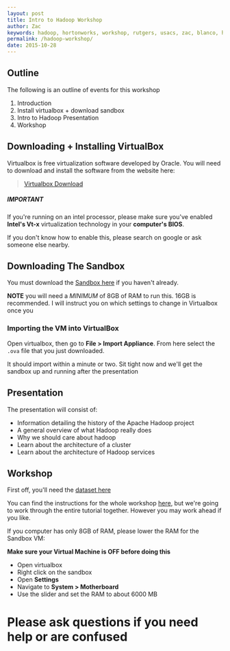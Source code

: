 ```yaml
---
layout: post
title: Intro to Hadoop Workshop
author: Zac
keywords: hadoop, hortonworks, workshop, rutgers, usacs, zac, blanco, hive, pig, virtualbox, sandbox, big data, analytics
permalink: /hadoop-workshop/
date: 2015-10-28 
---
```


## Outline

The following is an outline of events for this workshop

1. Introduction
2. Install virtualbox + download sandbox
3. Intro to Hadoop Presentation
4. Workshop



## Downloading + Installing VirtualBox

Virtualbox is free virtualization software developed by Oracle. You will need to download and install the software from the website here:

> [Virtualbox Download](https://www.virtualbox.org/wiki/Downloads)

##### IMPORTANT

If you're running on an intel processor, please make sure you've enabled **Intel's Vt-x** virtualization technology in your **computer's BIOS**.

If you don't know how to enable this, please search on google or ask someone else nearby.

## Downloading The Sandbox

You must download the [Sandbox here](http://s3.amazonaws.com/hortonassets/2.3.2/HDP_2.3.2_virtualbox.ova) if you haven't already.

**NOTE** you will need a _MINIMUM_ of 8GB of RAM to run this. 16GB is recommended. I will instruct you on which settings to change in Virtualbox once you 


### Importing the VM into VirtualBox

Open virtualbox, then go to **File > Import Appliance**. From here select the `.ova` file that you just downloaded.

It should import within a minute or two. Sit tight now and we'll get the sandbox up and running after the presentation


## Presentation

The presentation will consist of:

- Information detailing the history of the Apache Hadoop project
- A general overview of what Hadoop really does
- Why we should care about hadoop
- Learn about the architecture of a cluster
- Learn about the architecture of Hadoop services


## Workshop


First off, you'll need the [dataset here](/assets/hadoop-workshop/geolocation.zip) 

You can find the instructions for the whole workshop [here](https://www.outlearn.com/learn/hortonworks/hortonworks-tutorial/1), but we're going to work through the entire tutorial together. However you may work ahead if you like.

If you computer has only 8GB of RAM, please lower the RAM for the Sandbox VM:

**Make sure your Virtual Machine is OFF before doing this**

- Open virtualbox
- Right click on the sandbox
- Open **Settings**
- Navigate to **System > Motherboard**
- Use the slider and set the RAM to about 6000 MB

# Please ask questions if you need help or are confused


